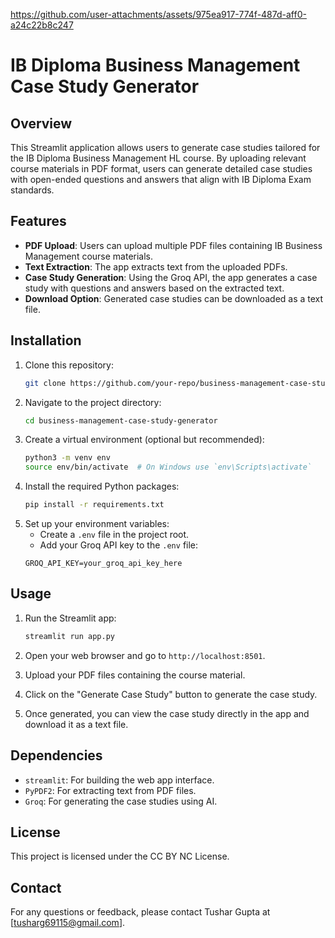

https://github.com/user-attachments/assets/975ea917-774f-487d-aff0-a24c22b8c247

# IB Diploma Business Management Case Study Generator

## Overview

This Streamlit application allows users to generate case studies tailored for the IB Diploma Business Management HL course. By uploading relevant course materials in PDF format, users can generate detailed case studies with open-ended questions and answers that align with IB Diploma Exam standards.

## Features

- **PDF Upload**: Users can upload multiple PDF files containing IB Business Management course materials.
- **Text Extraction**: The app extracts text from the uploaded PDFs.
- **Case Study Generation**: Using the Groq API, the app generates a case study with questions and answers based on the extracted text.
- **Download Option**: Generated case studies can be downloaded as a text file.

## Installation

1. Clone this repository:
    ```bash
    git clone https://github.com/your-repo/business-management-case-study-generator.git
    ```
2. Navigate to the project directory:
    ```bash
    cd business-management-case-study-generator
    ```
3. Create a virtual environment (optional but recommended):
    ```bash
    python3 -m venv env
    source env/bin/activate  # On Windows use `env\Scripts\activate`
    ```
4. Install the required Python packages:
    ```bash
    pip install -r requirements.txt
    ```
5. Set up your environment variables:
    - Create a `.env` file in the project root.
    - Add your Groq API key to the `.env` file:
    ```env
    GROQ_API_KEY=your_groq_api_key_here
    ```

## Usage

1. Run the Streamlit app:
    ```bash
    streamlit run app.py
    ```
2. Open your web browser and go to `http://localhost:8501`.

3. Upload your PDF files containing the course material.

4. Click on the "Generate Case Study" button to generate the case study.

5. Once generated, you can view the case study directly in the app and download it as a text file.

## Dependencies

- `streamlit`: For building the web app interface.
- `PyPDF2`: For extracting text from PDF files.
- `Groq`: For generating the case studies using AI.

## License

This project is licensed under the CC BY NC License.

## Contact

For any questions or feedback, please contact Tushar Gupta at [tusharg69115@gmail.com].
